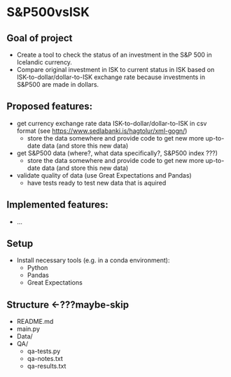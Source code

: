 # S&P500vsISK

## Goal of project

-   Create a tool to check the status of an investment in the S&P 500 in Icelandic currency.
-   Compare original investment in ISK to current status in ISK based on ISK-to-dollar/dollar-to-ISK exchange rate because investments in S&P500 are made in dollars.

## Proposed features:

-   get currency exchange rate data ISK-to-dollar/dollar-to-ISK in csv format (see https://www.sedlabanki.is/hagtolur/xml-gogn/)
    -   store the data somewhere and provide code to get new more up-to-date data (and store this new data)
-   get S&P500 data (where?, what data specifically?, S&P500 index ???)
    -   store the data somewhere and provide code to get new more up-to-date data (and store this new data)
-   validate quality of data (use Great Expectations and Pandas)
    -   have tests ready to test new data that is aquired

## Implemented features:

-   ...

## Setup

-   Install necessary tools (e.g. in a conda environment):
    -   Python
    -   Pandas
    -   Great Expectations

## Structure <-???maybe-skip

-   README.md
-   main.py
-   Data/
-   QA/
    -   qa-tests.py
    -   qa-notes.txt
    -   qa-results.txt
